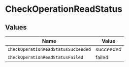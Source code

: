 # CheckOperationReadStatus


## Values

| Name                                | Value                               |
| ----------------------------------- | ----------------------------------- |
| `CheckOperationReadStatusSucceeded` | succeeded                           |
| `CheckOperationReadStatusFailed`    | failed                              |